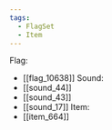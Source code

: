 ```yaml
---
tags:
  - FlagSet
  - Item
---
```

Flag:
- [[flag_10638]]
Sound:
- [[sound_44]]
- [[sound_43]]
- [[sound_17]]
Item:
- [[item_664]]
